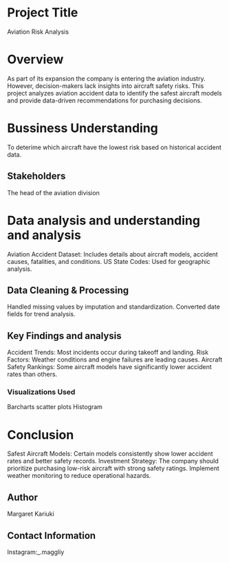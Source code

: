 # Project Title
Aviation Risk Analysis

# Overview

 As part of its expansion  the company is entering the aviation industry. However, decision-makers lack insights into aircraft safety risks. This project analyzes aviation accident data to identify the safest aircraft models and provide data-driven recommendations for purchasing decisions.

 # Bussiness Understanding
 To deterime which aircraft have the lowest risk based on historical accident data.

 ## Stakeholders
 The head of the aviation division

 # Data analysis and understanding and analysis
 Aviation Accident Dataset: Includes details about aircraft models, accident causes, fatalities, and conditions.
 US State Codes: Used for geographic analysis.

## Data Cleaning & Processing
Handled missing values by imputation and standardization.
Converted date fields for trend analysis.

## Key Findings and analysis
Accident Trends: Most incidents occur during takeoff and landing.
Risk Factors: Weather conditions and engine failures are leading causes.
Aircraft Safety Rankings: Some aircraft models have significantly lower accident rates than others.

### Visualizations Used
Barcharts
scatter plots
Histogram

# Conclusion
 Safest Aircraft Models: Certain models consistently show lower accident rates and better safety records.
 Investment Strategy: The company should prioritize purchasing low-risk aircraft with strong safety ratings.
 Implement weather monitoring to reduce operational hazards.

## Author
Margaret Kariuki

## Contact Information

Instagram:_.maggliy
